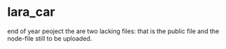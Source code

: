 # lara_car
end of year peoject
the are two lacking files: that is the public file and the node-file still to be uploaded.
